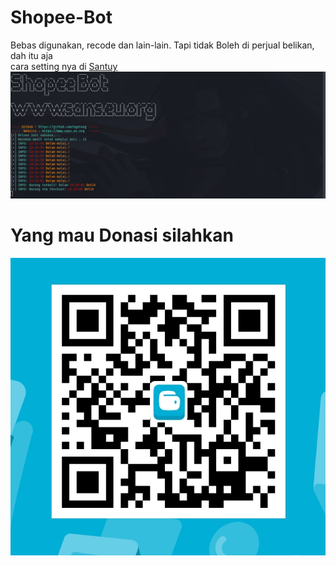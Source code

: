 # Shopee-Bot
Bebas digunakan, recode dan lain-lain. Tapi tidak Boleh di perjual belikan, dah itu aja<br>
cara setting nya di <a href="https://www.sans.eu.org/2021/01/review-cara-kerja-bot-shopee-sans.html" target="_blank">Santuy</a>
<img src="Screenshot from 2021-01-02 13-15-09.png"/>
# Yang mau Donasi silahkan
<img src="Screenshot_20210102-153031_Gojek.webp"/>
